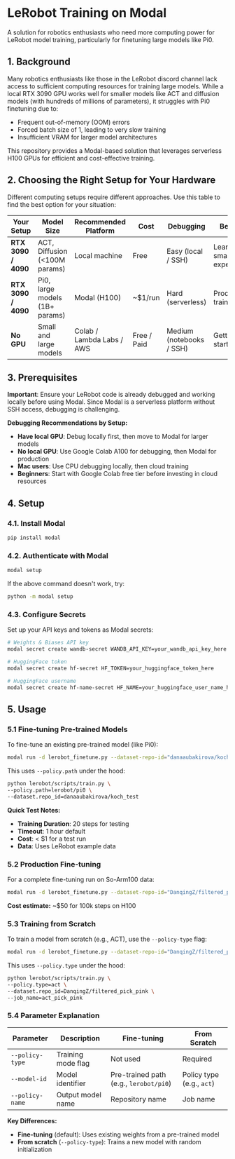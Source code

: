 # LeRobot Training on Modal

A solution for robotics enthusiasts who need more computing power for LeRobot model training, particularly for finetuning large models like Pi0.

## 1. Background

Many robotics enthusiasts like those in the LeRobot discord channel lack access to sufficient computing resources for training large models. While a local RTX 3090 GPU works well for smaller models like ACT and diffusion models (with hundreds of millions of parameters), it struggles with Pi0 finetuning due to:

- Frequent out-of-memory (OOM) errors
- Forced batch size of 1, leading to very slow training
- Insufficient VRAM for larger model architectures

This repository provides a Modal-based solution that leverages serverless H100 GPUs for efficient and cost-effective training.

## 2. Choosing the Right Setup for Your Hardware

Different computing setups require different approaches. Use this table to find the best option for your situation:

| **Your Setup**      | **Model Size**                 | **Recommended Platform**  | **Cost**    | **Debugging**            | **Best For**                |
| ------------------- | ------------------------------ | ------------------------- | ----------- | ------------------------ | --------------------------- |
| **RTX 3090 / 4090** | ACT, Diffusion (<100M params)  | Local machine             | Free        | Easy (local / SSH)       | Learning, small experiments |
| **RTX 3090 / 4090** | Pi0, large models (1B+ params) | Modal (H100)              | \~\$1/run   | Hard (serverless)        | Production training         |
| **No GPU**          | Small and large models         | Colab / Lambda Labs / AWS | Free / Paid | Medium (notebooks / SSH) | Getting started             |

## 3. Prerequisites

**Important**: Ensure your LeRobot code is already debugged and working locally before using Modal. Since Modal is a serverless platform without SSH access, debugging is challenging.

**Debugging Recommendations by Setup:**
- **Have local GPU**: Debug locally first, then move to Modal for larger models
- **No local GPU**: Use Google Colab A100 for debugging, then Modal for production
- **Mac users**: Use CPU debugging locally, then cloud training
- **Beginners**: Start with Google Colab free tier before investing in cloud resources

## 4. Setup

### 4.1. Install Modal

```bash
pip install modal
```

### 4.2. Authenticate with Modal

```bash
modal setup
```

If the above command doesn't work, try:
```bash
python -m modal setup
```

### 4.3. Configure Secrets

Set up your API keys and tokens as Modal secrets:

```bash
# Weights & Biases API key
modal secret create wandb-secret WANDB_API_KEY=your_wandb_api_key_here

# HuggingFace token
modal secret create hf-secret HF_TOKEN=your_huggingface_token_here

# HuggingFace username
modal secret create hf-name-secret HF_NAME=your_huggingface_user_name_here
```

## 5. Usage

### 5.1 Fine-tuning Pre-trained Models

To fine-tune an existing pre-trained model (like Pi0):

```bash
modal run -d lerobot_finetune.py --dataset-repo-id="danaaubakirova/koch_test" --model-id="lerobot/pi0" --gpu-type="A100" --policy-name="modal_pi0_test" --save-freq=100000 --steps=20 --log-freq=5
```

This uses `--policy.path` under the hood:
```bash
python lerobot/scripts/train.py \
--policy.path=lerobot/pi0 \
--dataset.repo_id=danaaubakirova/koch_test
```

**Quick Test Notes:**
- **Training Duration**: 20 steps for testing
- **Timeout**: 1 hour default
- **Cost**: < $1 for a test run
- **Data**: Uses LeRobot example data

### 5.2 Production Fine-tuning

For a complete fine-tuning run on So-Arm100 data:

```bash
modal run -d lerobot_finetune.py --dataset-repo-id="DanqingZ/filtered_pick_yellow_pink" --model-id="lerobot/pi0" --gpu-type="H100" --policy-name="pi0_pick_yellow_pink" --save-freq=200000 --log-freq=100
```

**Cost estimate:** ~$50 for 100k steps on H100

### 5.3 Training from Scratch

To train a model from scratch (e.g., ACT), use the `--policy-type` flag:

```bash
modal run -d lerobot_finetune.py --dataset-repo-id="DanqingZ/filtered_pick_pink" --model-id="act" --gpu-type="A100" --policy-name="act_pick_pink" --save-freq=200000 --log-freq=100 --policy-type
```

This uses `--policy.type` under the hood:
```bash
python lerobot/scripts/train.py \
--policy.type=act \
--dataset.repo_id=DanqingZ/filtered_pick_pink \
--job_name=act_pick_pink
```

### 5.4 Parameter Explanation

| Parameter | Description | Fine-tuning | From Scratch |
|-----------|-------------|-------------|--------------|
| `--policy-type` | Training mode flag | Not used | Required |
| `--model-id` | Model identifier | Pre-trained path (e.g., `lerobot/pi0`) | Policy type (e.g., `act`) |
| `--policy-name` | Output model name | Repository name | Job name |

**Key Differences:**
- **Fine-tuning** (default): Uses existing weights from a pre-trained model
- **From scratch** (`--policy-type`): Trains a new model with random initialization